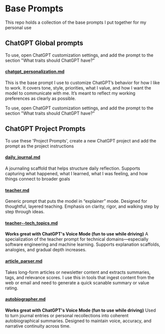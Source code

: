 # Base Prompts

This repo holds a collection of the base prompts I put together for my personal use

## ChatGPT Global prompts
To use, open ChatGPT customization settings, and add the prompt to the section "What traits should ChatGPT have?"

#### [chatgpt_personalization.md](chatgpt_personalization.md)
This is the base prompt I use to customize ChatGPT’s behavior for how I like to work. It covers tone, style, priorities, what I value, and how I want the model to communicate with me. It’s meant to reflect my working preferences as clearly as possible.

To use, open ChatGPT customization settings, and add the prompt to the section "What traits should ChatGPT have?"

## ChatGPT Project Prompts
To use these 'Project Prompts', create a new ChatGPT project and add the prompt as the project instructions

#### [daily_journal.md](daily_journal.md)
A journaling scaffold that helps structure daily reflection. Supports capturing what happened, what I learned, what I was feeling, and how things connect to broader goals

#### [teacher.md](teacher.md)
Generic prompt that puts the model in “explainer” mode. Designed for thoughtful, layered teaching. Emphasis on clarity, rigor, and walking step by step through ideas.

#### [teacher--tech_topics.md](teacher--tech_topics.md)
**Works great with ChatGPT's Voice Mode (fun to use while driving)**
A specialization of the teacher prompt for technical domains—especially software engineering and machine learning. Supports explanation scaffolds, analogies, and gradual depth increases.

#### [article_parser.md](article_parser.md)
Takes long-form articles or newsletter content and extracts summaries, tags, and relevance scores. I use this in tools that ingest content from the web or email and need to generate a quick scanable summary or value rating.

#### [autobiographer.md](autobiographer.md)
**Works great with ChatGPT's Voice Mode (fun to use while driving)**
Used to turn journal entries or personal recollections into coherent autobiographical summaries. Designed to maintain voice, accuracy, and narrative continuity across time.


